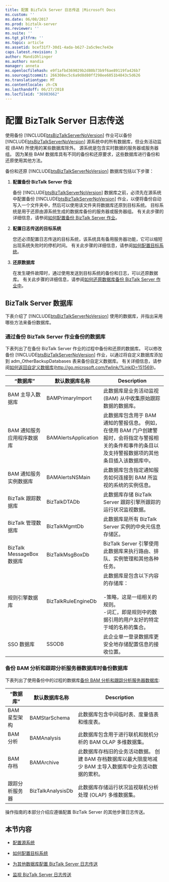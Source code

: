 ```yaml
---
title: 配置 BizTalk Server 日志传送 |Microsoft Docs
ms.custom: ''
ms.date: 06/08/2017
ms.prod: biztalk-server
ms.reviewer: ''
ms.suite: ''
ms.tgt_pltfrm: ''
ms.topic: article
ms.assetid: bcef31f7-30d1-4ada-b627-2a5c9ec7e43e
caps.latest.revision: 3
author: MandiOhlinger
ms.author: mandia
manager: anneta
ms.openlocfilehash: e9f1afbd369029b2d80b73b9f6ae89119fa426b7
ms.sourcegitcommit: 266308ec5c6a9d8d80ff298ee6051b4843c5d626
ms.translationtype: MT
ms.contentlocale: zh-CN
ms.lasthandoff: 06/27/2018
ms.locfileid: "36983662"
---
```

# <a name="configuring-biztalk-server-log-shipping"></a>配置 BizTalk Server 日志传送
使用备份 [!INCLUDE[btsBizTalkServerNoVersion](../includes/btsbiztalkservernoversion-md.md)] 作业可以备份 [!INCLUDE[btsBizTalkServerNoVersion](../includes/btsbiztalkservernoversion-md.md)] 源系统中的所有数据库，但业务活动监视 (BAM) 所使用的某些数据库除外。 源系统是包含实时数据的服务器或服务器组。 因为某些 BAM 数据库具有不同的备份和还原要求，这些数据库进行备份和还原使用其他方法。  
  
 备份和还原 [!INCLUDE[btsBizTalkServerNoVersion](../includes/btsbiztalkservernoversion-md.md)] 数据库包括以下步骤：  
  
1. **配置备份 BizTalk Server 作业**  
  
    备份 [!INCLUDE[btsBizTalkServerNoVersion](../includes/btsbiztalkservernoversion-md.md)] 数据库之前，必须先在源系统中配置备份 [!INCLUDE[btsBizTalkServerNoVersion](../includes/btsbiztalkservernoversion-md.md)] 作业，以便将备份自动写入一个文件夹中，然后可以使用该文件夹将数据库还原到目标系统。 目标系统是用于还原由源系统生成的数据库备份的服务器或服务器组。 有关此步骤的详细信息，请参阅[如何配置备份 BizTalk Server 作业](../technical-guides/how-to-configure-a-backup-biztalk-server-job.md)。  
  
2. **配置日志传送的目标系统**  
  
    您还必须配置日志传送的目标系统，该系统具有备用服务器功能，它可以缩短出现系统失败时的停机时间。 有关此步骤的详细信息，请参阅[如何配置目标系统](../technical-guides/how-to-configure-the-destination-system.md)。  
  
3. **还原数据库**  
  
    在发生硬件故障时，通过使用发送到目标系统的备份和日志，可以还原数据库。 有关此步骤的详细信息，请参阅[如何还原数据库备份 BizTalk Server 作业中](../technical-guides/how-to-restore-databases-in-the-backup-biztalk-server-job.md)。  
  
## <a name="biztalk-server-databases"></a>BizTalk Server 数据库  
 下表介绍了 [!INCLUDE[btsBizTalkServerNoVersion](../includes/btsbiztalkservernoversion-md.md)] 使用的数据库，并指出采用哪些方法来备份数据库。  
  
### <a name="databases-backed-up-by-the-backup-biztalk-server-job"></a>通过备份 BizTalk Server 作业备份的数据库  
 下表列出了在备份 BizTalk Server 作业的过程中备份和还原的数据库。 可以修改备份 [!INCLUDE[btsBizTalkServerNoVersion](../includes/btsbiztalkservernoversion-md.md)] 作业，以通过将自定义数据库添加到 adm_OtherBackupDatabases 表来备份自定义数据库。 有关详细信息，请参阅[如何返回自定义数据库](http://go.microsoft.com/fwlink/?LinkID=151569)(<http://go.microsoft.com/fwlink/?LinkID=151569>)。  
  
|“数据库”|默认数据库名称|Description|  
|--------------|---------------------------|-----------------|  
|BAM 主导入数据库|BAMPrimaryImport|此数据库是业务活动监视 (BAM) 从中收集原始跟踪数据的数据库。|  
|BAM 通知服务应用程序数据库|BAMAlertsApplication|此数据库包含用于 BAM 通知的警报信息。 例如，在使用 BAM 门户创建警报时，会将指定与警报相关的条件和事件的条目以及支持警报数据项的其他条目插入该数据库中。|  
|BAM 通知服务实例数据库|BAMAlertsNSMain|此数据库包含指定通知服务如何连接到 BAM 所监视的系统的实例信息。|  
|BizTalk 跟踪数据库|BizTalkDTADb|此数据库存储 BizTalk Server 跟踪引擎所跟踪的运行状况监视数据。|  
|BizTalk 管理数据库|BizTalkMgmtDb|此数据库是所有 BizTalk Server 实例的中央元信息存储区。|  
|BizTalk MessageBox 数据库|BizTalkMsgBoxDb|BizTalk Server 引擎使用此数据库来执行路由、排队、实例管理和其他各种任务。|  
|规则引擎数据库|BizTalkRuleEngineDb|此数据库是包含以下内容的存储库：<br /><br /> -策略，这是一组相关的规则。<br />-词汇，即是规则中的数据引用的用户友好的特定于域的名称的集合。|  
|SSO 数据库|SSODB|此企业单一登录数据库更安全地存储配置信息的接收位置。|  
  
### <a name="databases-backed-up-when-backing-up-the-bam-analysis-and-tracking-analysis-server-databases"></a>备份 BAM 分析和跟踪分析服务器数据库时备份数据库  
 下表列出了使用备份中的过程的数据库[备份 BAM 分析和跟踪分析服务器数据库](http://msdn.microsoft.com/library/aa578580\(v=bts.70\).aspx):  
  
|“数据库”|默认数据库名称|Description|  
|--------------|---------------------------|-----------------|  
|BAM 星型架构|BAMStarSchema|此数据库包含中间临时表、度量值表和维度表。|  
|BAM 分析|BAMAnalysis|此数据库包含用于进行联机和脱机分析的 BAM OLAP 多维数据集。|  
|BAM 存档|BAMArchive|此数据库存档旧的业务活动数据。 创建 BAM 存档数据库以最大限度地减少 BAM 主导入数据库中业务活动数据的累积。|  
|跟踪分析服务器|BizTalkAnalysisDb|此数据库存储运行状况监视联机分析处理 (OLAP) 多维数据集。|  
  
 操作指南的本部分介绍应遵循配置 BizTalk Server 的其他步骤日志传送。  
  
## <a name="in-this-section"></a>本节内容  
  
-   [配置源系统](../technical-guides/configuring-the-source-system.md)  
  
-   [如何配置目标系统](../technical-guides/how-to-configure-the-destination-system.md)  
  
-   [为其他数据库配置 BizTalk Server 日志传送](../technical-guides/configuring-biztalk-server-log-shipping-for-additional-databases.md)  
  
-   [监视 BizTalk Server 日志传送](../technical-guides/monitoring-biztalk-server-log-shipping.md)